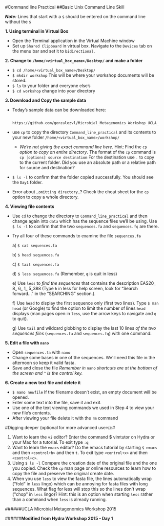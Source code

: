 #Command line Practical##Basic Unix Command Line Skill***Note:*** Lines that start with a `$` should be entered on the command line without the  `$`**1. Using terminal in Virtual Box**- Open the Terminal application in the Virtual Machine window
- Set up `Shared Clipboard` in virtual box. Navigate to the `Devices` tab on the menu bar and set it to `bidirectional`. 
**2. Change to `/home/<virtual_box_name>/Desktop/` and make a folder** - `$ cd /home/<virtual_box_name>/Desktop/` - `$ mkdir workshop` This will be where your workshop documents will be stored.- `$ ls` to your folder and everyone else’s- `$ cd workshop` change into your directory**3. Download and Copy the sample data**- Today’s sample data can be downloaded here: 
		
		https://github.com/gonzalezvl/Microbial_Metagenomics_Workshop_UCLA_2015/
- use `cp` to copy the directory `Command_line_practical` and its contents to your new folder `/home/<virtual_box_name>/workshop/`	- *We’re not giving the exact command line here.* Hint: Find the `cp` *option to copy an entire directory*. The format of the `cp` command is`cp [options] source destination` For the destination use `.` to copy to the current folder. Did you use an absolute path or a relative path for source and destination? - `$ ls -l` to confirm that the folder copied successfully. You should see the `Day1` folder.- Error about `…omitting directory…`? Check the cheat sheet for the `cp` option to copy a whole directory.**4. Viewing file contents**- Use `cd` to change the directory to `Command_line_practical` and then change again into `data` which has the sequence files we’ll be using. Use `$ ls -l` to confirm that the two `sequences.fa` and `sequences.fq` are there.- Try all four of these commands to examine the file `sequences.fa`	
	a)	`$ cat sequences.fa`	
	b)	`$ head sequences.fa`	
	c)	`$ tail sequences.fa`	
	d)	`$ less sequences.fa`   (Remember, `q` is quit in less)	
	e)	Use `less` to *find the sequences* that contains the description EAS20_ 8_ 6_ 1_  5_388 (Type `h` in less for help screen, look for “Search forward…” in the “SEARCHING” section.).	
	f)	Use `head` to display the first sequence only (first two lines). Type `$ man head` (or Google) to find the option to limit the number of lines `head` displays (man pages open in `less`, use the arrow keys to navigate and `q` to quit).	
	g)	Use `tail` and wildcard globbing to display the last 10 lines *of the two sequences files* (`sequences.fa` and `sequences.fq`) with one command.**5. Edit a file with `nano`**- Open `sequences.fa` with `nano`- Change some bases in one of the sequences. We'll need this file in the afternoon so keep it valid fasta.- Save and close the file*Remember in* `nano` *shortcuts are at the bottom of the screen and* `^` *is the control key.***6. Create a new text file and delete it**- `$ nano newfile` If the filename doesn’t exist, an empty document will be opened.- Enter some text into the file, save it and exit.- Use one of the text viewing commands we used in Step 4 to view your new file’s contents.- After viewing your file delete it with the `rm` command#Digging deeper (optional for more advanced users):#1.	Want to learn the `vi` editor? Enter the command $ vimtutor on Hydra or your Mac for a tutorial. To exit type `:q`2.	Want to learn the `emacs` editor? Do the emacs tutorial by starting `$ emacs` and then `<control+h>` and then `t`. To exit type `<control+x>` and then `<control+c>`.3.	Using  `$ ls -l` Compare the creation date of the original file and the one you copied. Check the `cp` man page or online resources to learn how to copy the file and preserve the original create date.4.	When you use `less` to view the fasta file, the lines automatically wrap ("fold" in `less` lingo) which can be annoying for fasta files with long sequences. What flag for less will stop this so the lines don't wrap ("chop" in `less` lingo)? Hint: this is an option when starting `less` rather than a command when `less` is already running.######UCLA Microbial Metagenomics Workshop 2015

######****Modified from Hydra Workshop 2015 - Day 1****